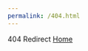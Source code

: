 ```yaml
---
permalink: /404.html
---
```

404
Redirect [Home](https://llius123.github.io/BibliotecaGitBook/book/)